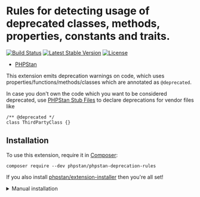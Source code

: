 # Rules for detecting usage of deprecated classes, methods, properties, constants and traits.

[![Build Status](https://travis-ci.com/phpstan/phpstan-deprecation-rules.svg?branch=master)](https://travis-ci.com/phpstan/phpstan-deprecation-rules)
[![Latest Stable Version](https://poser.pugx.org/phpstan/phpstan-deprecation-rules/v/stable)](https://packagist.org/packages/phpstan/phpstan-deprecation-rules)
[![License](https://poser.pugx.org/phpstan/phpstan-deprecation-rules/license)](https://packagist.org/packages/phpstan/phpstan-deprecation-rules)

* [PHPStan](https://phpstan.org/)

This extension emits deprecation warnings on code, which uses properties/functions/methods/classes which are annotated as `@deprecated`.

In case you don't own the code which you want to be considered deprecated, use [PHPStan Stub Files](https://phpstan.org/user-guide/stub-files) to declare deprecations for vendor files like
```
/** @deprecated */
class ThirdPartyClass {}
```


## Installation

To use this extension, require it in [Composer](https://getcomposer.org/):

```
composer require --dev phpstan/phpstan-deprecation-rules
```

If you also install [phpstan/extension-installer](https://github.com/phpstan/extension-installer) then you're all set!

<details>
  <summary>Manual installation</summary>

If you don't want to use `phpstan/extension-installer`, include rules.neon in your project's PHPStan config:

```
includes:
    - vendor/phpstan/phpstan-deprecation-rules/rules.neon
```
</details>
